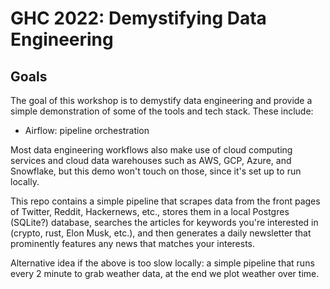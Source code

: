 # GHC 2022: Demystifying Data Engineering

## Goals
The goal of this workshop is to demystify data engineering and provide a simple
demonstration of some of the tools and tech stack. These include:
- Airflow: pipeline orchestration

Most data engineering workflows also make use of cloud computing services and
cloud data warehouses such as AWS, GCP, Azure, and Snowflake, but this demo
won't touch on those, since it's set up to run locally.

This repo contains a simple pipeline that scrapes data from the front pages of
Twitter, Reddit, Hackernews, etc., stores them in a local Postgres (SQLite?)
database, searches the articles for keywords you're interested in (crypto, rust,
Elon Musk, etc.), and then generates a daily newsletter that prominently features
any news that matches your interests.

Alternative idea if the above is too slow locally: a simple pipeline that runs
every 2 minute to grab weather data, at the end we plot weather over time.
